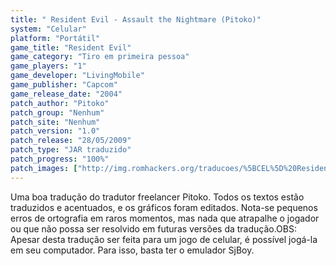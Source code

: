 ```yaml
---
title: " Resident Evil - Assault the Nightmare (Pitoko)"
system: "Celular"
platform: "Portátil"
game_title: "Resident Evil"
game_category: "Tiro em primeira pessoa"
game_players: "1"
game_developer: "LivingMobile"
game_publisher: "Capcom"
game_release_date: "2004"
patch_author: "Pitoko"
patch_group: "Nenhum"
patch_site: "Nenhum"
patch_version: "1.0"
patch_release: "28/05/2009"
patch_type: "JAR traduzido"
patch_progress: "100%"
patch_images: ["http://img.romhackers.org/traducoes/%5BCEL%5D%20Resident%20Evil%20-%20Assault%20the%20Nightmare%20-%20Pitoko%20-%201.png","http://img.romhackers.org/traducoes/%5BCEL%5D%20Resident%20Evil%20-%20Assault%20the%20Nightmare%20-%20Pitoko%20-%202.png","http://img.romhackers.org/traducoes/%5BCEL%5D%20Resident%20Evil%20-%20Assault%20the%20Nightmare%20-%20Pitoko%20-%203.png"]
---
```

Uma boa tradução do tradutor freelancer Pitoko. Todos os textos estão traduzidos e acentuados, e os gráficos foram editados. Nota-se pequenos erros de ortografia em raros momentos, mas nada que atrapalhe o jogador ou que não possa ser resolvido em futuras versões da tradução.OBS: Apesar desta tradução ser feita para um jogo de celular, é possível jogá-la em seu computador. Para isso, basta ter o emulador SjBoy.